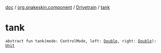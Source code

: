 [doc](../../index.md) / [org.snakeskin.component](../index.md) / [Drivetrain](index.md) / [tank](./tank.md)

# tank

`abstract fun tank(mode: ControlMode, left: `[`Double`](https://kotlinlang.org/api/latest/jvm/stdlib/kotlin/-double/index.html)`, right: `[`Double`](https://kotlinlang.org/api/latest/jvm/stdlib/kotlin/-double/index.html)`): `[`Unit`](https://kotlinlang.org/api/latest/jvm/stdlib/kotlin/-unit/index.html)